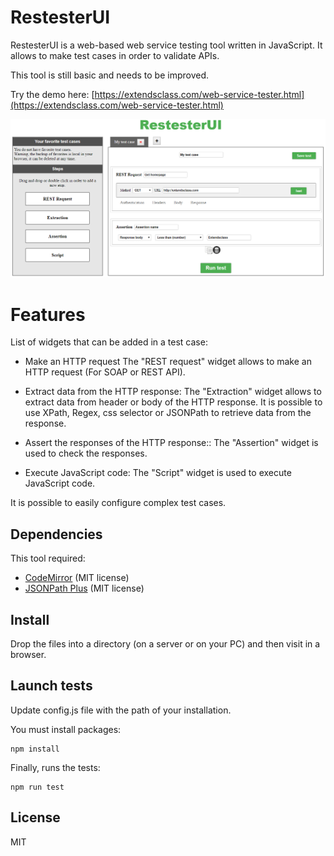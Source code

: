 # RestesterUI

RestesterUI is a web-based web service testing tool written in JavaScript.
It allows to make test cases in order to validate APIs.

This tool is still basic and needs to be improved.

Try the demo here: [https://extendsclass.com/web-service-tester.html](https://extendsclass.com/web-service-tester.html)

![alt text](./image/preview.png "Preview")

# Features

List of widgets that can be added in a test case:

 * Make an HTTP request
The "REST request" widget allows to make an HTTP request (For SOAP or REST API).

 * Extract data from the HTTP response:
The "Extraction" widget allows to extract data from header or body of the HTTP response.
It is possible to use XPath, Regex, css selector or JSONPath to retrieve data from the response.

 * Assert the responses of the HTTP response::
The "Assertion" widget is used to check the responses.

 * Execute JavaScript code:
The "Script" widget is used to execute JavaScript code.

It is possible to easily configure complex test cases.

## Dependencies 

This tool required:
 * [CodeMirror](https://github.com/codemirror/CodeMirror) (MIT license)
 * [JSONPath Plus](http://travis-ci.org/s3u/JSONPath) (MIT license)
 
## Install

Drop the files into a directory (on a server or on your PC) and then visit in a browser. 

## Launch tests

Update config.js file with the path of your installation.

You must install packages:
```shell
npm install
```

Finally, runs the tests:
```shell
npm run test
```

## License

MIT
